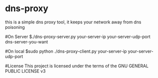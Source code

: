 # dns-proxy
this is a simple dns proxy tool, it keeps your network away from dns poisoning

#On Server
$./dns-proxy-server.py your-server-ip your-server-udp-port dns-server-you-want

#On local
$sudo python ./dns-proxy-client.py your-server-ip your-server-udp-port

#License
This project is licensed under the terms of the GNU GENERAL PUBLIC LICENSE v3




